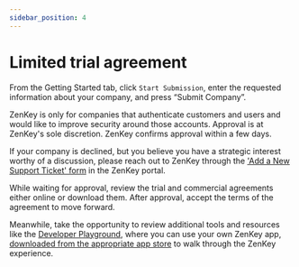 ```yaml
---
sidebar_position: 4
---
```


# Limited trial agreement

From the Getting Started tab, click `Start Submission`, enter the requested information about your company, and press “Submit Company”. 

ZenKey is only for companies that authenticate customers and users and would like to improve security around those accounts. Approval is at ZenKey's sole discretion. ZenKey confirms approval within a few days.  

If your company is declined, but you believe you have a strategic interest worthy of a discussion, please reach out to ZenKey through the ['Add a New Support Ticket' form](https://portal.myzenkey.com/support-home) in the ZenKey portal.

While waiting for approval, review the trial and commercial agreements either online or download them. After approval, accept the terms of the agreement to move forward.

Meanwhile, take the opportunity to review additional tools and resources like the [Developer Playground](doc:playground), where you can use your own ZenKey app, [downloaded from the appropriate app store](https://myzenkey.com/download) to walk through the ZenKey experience.